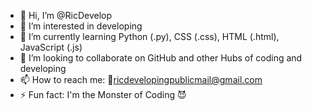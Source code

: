- 👋 Hi, I’m @RicDevelop
- 👀 I’m interested in developing
- 🌱 I’m currently learning Python (.py), CSS (.css), HTML (.html), JavaScript (.js)
- 💞️ I’m looking to collaborate on GitHub and other Hubs of coding and developing
- 📫 How to reach me: 📧ricdevelopingpublicmail@gmail.com
- ⚡ Fun fact: I'm the Monster of Coding 😈

<!---
RicDevelop/RicDevelop is a ✨ special ✨ repository because its `README.md` (this file) appears on your GitHub profile.
You can click the Preview link to take a look at your changes.
--->

